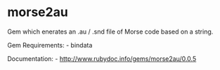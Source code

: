 morse2au
========

Gem which enerates an .au / .snd file of Morse code based on a string.

Gem Requirements:
	- bindata

Documentation:
	- http://www.rubydoc.info/gems/morse2au/0.0.5
